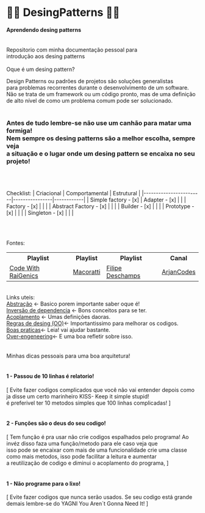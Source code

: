 
#  🐱‍💻 DesingPatterns 🐱‍💻
<h4>Aprendendo desing patterns</h4><br>
Repositorio com minha documentação pessoal para<br>
introdução aos desing patterns
<br><br>
Oque é um desing pattern?

Design Patterns ou padrões de projetos são soluções generalistas<br> 
para problemas recorrentes durante o desenvolvimento de um software.<br> 
Não se trata de um framework ou um código pronto, mas de uma definição<br> 
de alto nível de como um problema comum pode ser solucionado.
<br><br>
<h3>Antes de tudo lembre-se não use um canhão para matar uma formiga!<br>
Nem sempre os desing patterns são a melhor escolha, sempre veja<br> 
a situação e o lugar onde um desing pattern se encaixa no seu projeto!</h3>
<br><br>

Checklist:
| Criacional             | Comportamental | Estrutural |
|------------------------|----------------|------------|
| Simple factory - [x]   | Adapter - [x]  |            |
| Factory - [x]          |                |            |
| Abstract Factory - [x] |                |            |
| Builder - [x]          |                |            |
| Prototype - [x]        |                |            |
| Singleton - [x]        |                |            |

<br><br>

Fontes:
<table>
  <tr>
    <th>Playlist</th>
    <th>Playlist</th>
    <th>Playlist</th>
    <th>Canal</th>
  </tr>
  <tr>
    <td><a href="https://www.youtube.com/playlist?list=PLJ4k1IC8GhW1L7fOWe238fetknEfBmG1I">Code With RaiGenics</></td>
    <td><a href="https://www.youtube.com/watch?v=CDZniFqC4cI&list=PL_xlJum5pRdD_TEiWf9jK4Ozzg8VJyDSe&index=5">Macoratti<a/></td>
    <td><a href="https://www.youtube.com/watch?v=0sTfIZvjYJk&list=PLMdYygf53DP5SVQQrkKCVWDS0TwYLVitL">Filipe Deschamps<a/></td>
    <td><a href="https://www.youtube.com/c/ArjanCodes">ArjanCodes<a/></td>
  </tr>
</table>
<br>
Links uteis:<br>
<a href="https://pt.wikipedia.org/wiki/Abstração">Abstração</a> <- Basico  porem importante saber oque é!<br> 
<a href="https://campuscode.com.br/conteudos/s-o-l-i-d-principio-de-inversao-de-dependencia">Inversão de dependencia</a> <- Bons conceitos para se ter.<br> 
<a href="https://pt.wikipedia.org/wiki/Acoplamento_(programação_de_computadores)">Acoplamento</a> <- Umas definições daoras.<br> 
<a href="http://www.dsc.ufcg.edu.br/~jacques/cursos/p2/html/oo/design.htm">Regras de desing (OO)</a><- Importantissimo para melhorar os codigos.<br> 
<a href="https://docplayer.com.br/48904258-Boas-praticas-com-orientacao-a-objetos-paulo-silveira.html">Boas praticas</a><- Leia! vai ajudar bastante.<br> 
<a href="https://www.youtube.com/watch?v=YKg4tN24kUA">Over-engeneering</a><- E uma boa refletir sobre isso.<br> 
<br><br>
Minhas dicas pessoais para uma boa arquitetura!<br>
<br>
<h4>1 - Passou de 10 linhas é relatorio! <br></h4>
[ Evite fazer codigos complicados que você não vai entender depois como ja disse um certo marinheiro KISS- Keep it simple stupid!<br>
é preferivel ter 10 metodos simples que 100 linhas complicadas! ]<br><br>

<h4>2 - Funções são o deus do seu codigo! <br></h4>
[ Tem função é pra usar não crie codigos espalhados pelo programa! Ao invéz disso faza uma função/metodo para ele caso veja que<br>
isso pode se encaixar com mais de uma funcionalidade crie uma classe como mais metodos, isso pode facilitar a leitura e aumentar<br>
a reutilização de codigo e diminui o acoplamento do programa, ]<br><br>

<h4>1 - Não programe para o lixo! <br></h4>
[ Evite fazer codigos que nunca serão usados. Se seu codigo está grande demais lembre-se do YAGNI You Aren´t Gonna Need It! ]<br><br>
